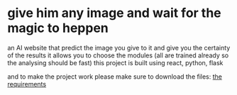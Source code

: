 # give him any image and wait for the magic to heppen

an AI website that predict the image you give to it and give you the certainty of the results
it allows you to choose the modules (all are trained already so the analysing should be fast)
this project is built using react, python, flask

and to make the project work please make sure to download the files:
[the requirements](https://imageai.readthedocs.io/en/latest/prediction/index.html)
